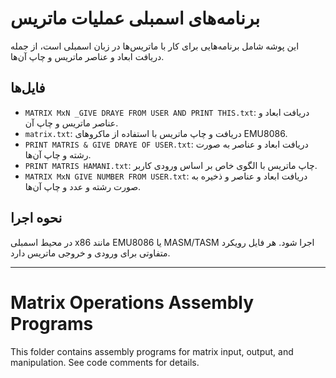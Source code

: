 # برنامه‌های اسمبلی عملیات ماتریس

این پوشه شامل برنامه‌هایی برای کار با ماتریس‌ها در زبان اسمبلی است، از جمله دریافت ابعاد و عناصر ماتریس و چاپ آن‌ها.

## فایل‌ها
- `MATRIX MxN _GIVE DRAYE FROM USER AND PRINT THIS.txt`: دریافت ابعاد و عناصر ماتریس و چاپ آن.
- `matrix.txt`: دریافت و چاپ ماتریس با استفاده از ماکروهای EMU8086.
- `PRINT MATRIS & GIVE DRAYE OF USER.txt`: دریافت ابعاد و عناصر به صورت رشته و چاپ آن‌ها.
- `PRINT MATRIS HAMANI.txt`: چاپ ماتریس با الگوی خاص بر اساس ورودی کاربر.
- `MATRIX MxN GIVE NUMBER FROM USER.txt`: دریافت ابعاد و عناصر و ذخیره به صورت رشته و عدد و چاپ آن‌ها.

## نحوه اجرا
در محیط اسمبلی x86 مانند EMU8086 یا MASM/TASM اجرا شود. هر فایل رویکرد متفاوتی برای ورودی و خروجی ماتریس دارد.

---

# Matrix Operations Assembly Programs

This folder contains assembly programs for matrix input, output, and manipulation. See code comments for details.
